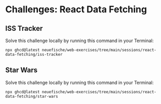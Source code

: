 # Challenges: React Data Fetching

## ISS Tracker

Solve this challenge locally by running this command in your Terminal:

```
npx ghcd@latest neuefische/web-exercises/tree/main/sessions/react-data-fetching/iss-tracker
```

## Star Wars

Solve this challenge locally by running this command in your Terminal:

```
npx ghcd@latest neuefische/web-exercises/tree/main/sessions/react-data-fetching/star-wars
```
